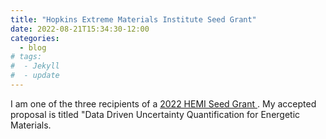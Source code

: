 ```yaml
---
title: "Hopkins Extreme Materials Institute Seed Grant"
date: 2022-08-21T15:34:30-12:00
categories:
  - blog
# tags:
#  - Jekyll
#  - update
---
```


I am one of the three recipients of a <a href="https://engineering.jhu.edu/case/news/dimitris-giovanis-receives-2022-hemi-seed-grant/" target="_blank">2022 HEMI Seed Grant </a>. My accepted proposal is titled "Data Driven Uncertainty Quantification for Energetic Materials.

